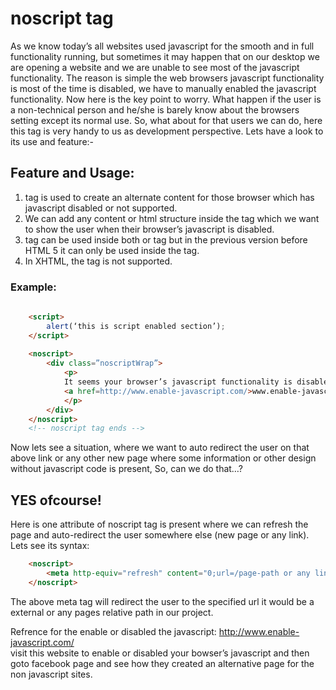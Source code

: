 # noscript tag

As we know today’s all websites used javascript for the smooth and in full functionality running, but sometimes it may happen that on our desktop we are opening a website and we are unable to see most of the javascript functionality.
					The reason is simple the web browsers javascript  functionality is most of the time is disabled, we have to manually enabled the javascript functionality. Now here is the key point to worry. What happen if the user is a non-technical person and he/she is barely know about the browsers setting except its normal use. So, what about for that users we can do, here this <noscript> tag is very handy to us as development perspective. Lets have a look to its use and feature:-

## Feature and Usage:
1. <noscript> tag is used to create an alternate content for those browser which has javascript disabled or not supported.
2. We can add any content or html structure inside the <noscript> tag  which we want to show the user when their browser’s javascript is disabled.
3.	<noscript> tag can be used inside both <body> or <head> tag but in the previous version before HTML 5 it can only be used inside the <body> tag.
4.	In XHTML, the <noscript> tag is not supported.

### Example:
```html
	
	<script>
		alert(‘this is script enabled section’);		
	</script>
	
	<noscript>
		<div class=”noscriptWrap”>
			<p>
			It seems your browser’s javascript functionality is disabled so, to see the javascript fucntionality will work you can go through the below site to know how to enable the javascript:
			<a href=http://www.enable-javascript.com/>www.enable-javascript.com/</a>
			</p>
		</div>
	</noscript>
	<!-- noscript tag ends -->
```
	
Now lets see a situation, where we want to auto redirect the user on that above link or any other new page where  some information or other design without javascript code is present, So, can we do that…?

## YES ofcourse!

Here is one attribute of noscript tag is present where we can refresh the page and auto-redirect the user somewhere else (new page or any link). Lets see its syntax:

```html
	<noscript>
		<meta http-equiv="refresh" content="0;url=/page-path or any link">
	</noscript>
```

The above meta tag will redirect the user to the specified url it would be a external or any pages relative path in our project.

Refrence for the enable or disabled the javascript:
http://www.enable-javascript.com/   
visit this website to enable or disabled your bowser’s javascript and then goto facebook page and see how they created an alternative page for the non javascript sites.


  						
